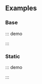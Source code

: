 ## Examples

### Base

::: demo
<template>
    <section>
        <o-sidebar
            :fullheight="fullheight"
            :fullwidth="fullwidth"
            :overlay="overlay"
            :right="right"
            :open.sync="open"
            >
            <o-button v-if="fullwidth" icon-left="times" label="Close" @click="open = false" />
            <img
                width="128"
                src="https://avatars2.githubusercontent.com/u/66300512?s=200&v=4"
                alt="Lightweight UI components for Vue.js"
            />
            <h3>Example</h3>
           
        </o-sidebar>
        <div class="block">
            <o-field grouped group-multiline>
                <o-switch v-model="overlay">Overlay</o-switch>
                <o-switch v-model="fullheight">Fullheight</o-switch>
                <o-switch v-model="fullwidth">Fullwidth</o-switch>
                <o-switch v-model="right">Right</o-switch>
            </o-field>
        </div>

        <br>

        <o-button @click="open = true">Show</o-button>
    </section>
</template>

<script>
export default {
  data() {
    return {
      open: false,
      overlay: true,
      fullheight: true,
      fullwidth: false,
      right: false
    }
  }
}
</script>
:::

### Static

::: demo
<template>
    <div class="sidebar-page">
        <section class="sidebar-layout">
             <o-sidebar
                position="static"
                :mobile="mobile"
                :expand-on-hover="expandOnHover"
                :reduce="reduce"
                open
            >
                 <img
                    width="128"
                    src="https://avatars2.githubusercontent.com/u/66300512?s=200&v=4"
                    alt="Lightweight UI components for Vue.js"
                />
                <section style="padding: 1em">
                  <h5>Example 1</h5>
                  <h5>Example 2</h5>
                  <h5>Example 3</h5>
                  <h5>Example 4</h5>
                  <h5>Example 5</h5>
                </section>
            </o-sidebar>

            <div style="padding: 1em">
                <o-field>
                    <o-switch v-model="reduce">Reduced</o-switch>
                </o-field>
                <o-field>
                    <o-switch v-model="expandOnHover">Expand on hover</o-switch>
                </o-field>
                <br>
                <o-field label="Mobile Layout">
                    <o-select v-model="mobile">
                        <option :value="null"></option>
                        <option value="reduced">Reduced</option>
                        <option value="hidden">Hidden</option>
                        <option value="fullwidth">Fullwidth</option>
                    </o-select>
                </o-field>
            </div>
        </section>
    </div>
</template>

<script>
export default {
  data() {
    return {
      expandOnHover: false,
      mobile: "reduced",
      reduce: false
    }
  }
}
</script>

<style>
.sidebar-page {
    display: flex;
    flex-direction: column;
    width: 100%;
    min-height: 100%;
}
.sidebar-layout {
    display: flex;
    flex-direction: row;
    min-height: 100%;
}
</style>
:::
